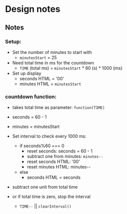# Design notes

## Notes

### Setup:

- Set the number of minutes to start with
    - `minutesStart` = 25
- Need total time in ms for the countdown 
    - `TIME` (total ms) = `minutesStart` * 60 (s) * 1000 (ms)
- Set up display
    - seconds HTML = '00'
    - minutes HTML = `minutesStart`

### countdown function:

- takes total time as parameter: `function(TIME)`
- seconds = 60 - 1
- minutes = minutesStart
- Set interval to check every 1000 ms:
    - if seconds%60 === 0
        - reset seconds: seconds = 60 - 1
        - subtract one from minutes: `minutes--`
        - reset seconds HTML: '00'
        - reset minutes HTML: minutes--
    - else
        - seconds HTML = seconds

- subtract one unit from total time
- or if total time is zero, stop the interval
    - `TIME--` || `clearInterval()`
